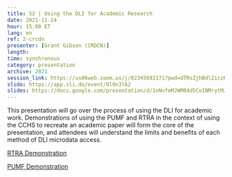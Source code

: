 ```yaml
---
title: S2 | Using the DLI for Academic Research
date: 2021-11-24
hour: 15:00 ET
lang: en
ref: 2-crcdn
presenter: [Grant Gibson (CRDCN)]
length:
time: synchronous
category: presentation
archive: 2021
session_link: https://us06web.zoom.us/j/82345692171?pwd=UTRsZjhBdlZiczRFSWw5cTVDS1g4Zz09
slido: https://app.sli.do/event/8l0n3l62
slides: https://docs.google.com/presentation/d/1nNvfmMJWM84d5CoINMrytMJ5AP6ZgttQs0snDbxa2UY/edit?usp=sharing
---
```

This presentation will go over the process of using the DLI for academic work. Demonstrations of using the PUMF and RTRA in the context of using the CCHS to recreate an academic paper will form the core of the presentation, and attendees will understand the limits and benefits of each method of DLI microdata access.

[RTRA Demonstration](https://youtu.be/kGsxsaXahQ4)

[PUMF Demonstration](https://youtu.be/FxzdKxzzZQ0)
